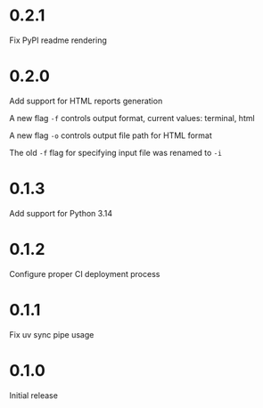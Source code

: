 # 0.2.1

Fix PyPI readme rendering

# 0.2.0

Add support for HTML reports generation

A new flag `-f` controls output format, current values: terminal, html

A new flag `-o` controls output file path for HTML format

The old `-f` flag for specifying input file was renamed to `-i`

# 0.1.3

Add support for Python 3.14

# 0.1.2

Configure proper CI deployment process

# 0.1.1

Fix uv sync pipe usage

# 0.1.0

Initial release
